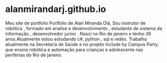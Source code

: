 # alanmirandarj.github.io
Meu site de portfolio
Portfolio de Alan Miranda 
Olá, Sou instrutor de robótica , formado em analise e desenvolvimento , estudante de sistema da informação , desenvolvedor junior . 
Nasci no Rio de janeiro e tenho 36 anos.Atualmente estou estudando c#, python , sql e redes. Trabalho atualmente na Secretaria de Saúde e no projeto Include by Campus Party; que ensina robótica e automação para crianças e adolescente nas periferias do Rio de janeiro.
